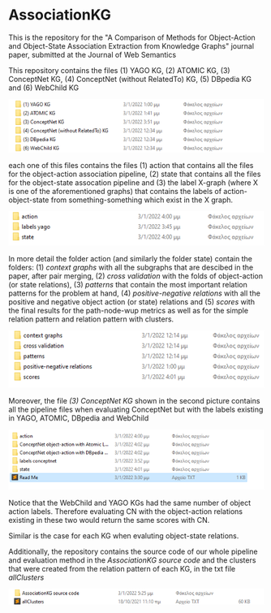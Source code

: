 # AssociationKG
This is the repository for the "A Comparison of Methods for Object-Action and Object-State Association Extraction from Knowledge Graphs" journal paper, submitted at the Journal of Web Semantics

This repository contains the files (1) YAGO KG, (2) ATOMIC KG, (3) ConceptNet KG, (4) ConceptNet (without RelatedTo) KG, (5) DBpedia KG and (6) WebChild KG  

![kgs.png](https://github.com/valexande/AssociationKG/blob/main/kgs.png)

each one of this files contains the files (1) action that contains all the files for the object-action association pipeline, (2) state that contains all the files for the object-state assocation pipeline and (3) the label X-graph (where X is one of the aforementioned graphs) that contains the labels of action-object-state from something-something which exist in the X graph.

![info_kg.png](https://github.com/valexande/AssociationKG/blob/main/info_kg.png)


In more detail the folder action (and similarly the folder state) contain the folders: (1) _context graphs_ with all the subgraphs that are descibed in the paper, after pair merging, (2) _cross validation_ with the folds of object-action (or state relations), (3) _patterns_ that contain the most important relation patterns for the problem at hand, (4) _positive-negative relations_ with all the positive and negative object action (or state) relations and (5) _scores_ with the final results for the path-node-wup metrics as well as for the simple relation pattern and relation pattern with clusters.

![more_info.png](https://github.com/valexande/AssociationKG/blob/main/more_info.png)

Moreover, the file _(3) ConceptNet KG_ shown in the second picture contains all the pipeline files when evaluating ConceptNet but with the labels existing in YAGO, ATOMIC, DBpedia and WebChild

![different_label_cn.png](https://github.com/valexande/AssociationKG/blob/main/different_label_cn.png)

Notice that the WebChild and YAGO KGs had the same number of object action labels. Therefore evaluating CN with the object-action relations existing in these two would return the same scores with CN.

Similar is the case for each KG when evaluting object-state relations.



Additionally, the repository contains the source code of our whole pipeline and evaluation method in the _AssociationKG source code_ and the clusters that were created from the relation pattern of each KG, in the txt file _allClusters_

![source_cluster.png](https://github.com/valexande/AssociationKG/blob/main/source_cluster.png)
